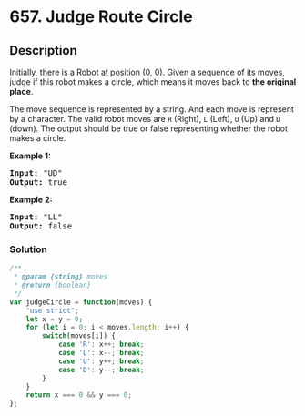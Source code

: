 # 657. Judge Route Circle

## Description

Initially, there is a Robot at position (0, 0). Given a sequence of its moves, judge if this robot makes a circle, which means it moves back to **the original place**.

The move sequence is represented by a string. And each move is represent by a character. The valid robot moves are `R` (Right), `L` (Left), `U` (Up) and `D` (down). The output should be true or false representing whether the robot makes a circle.

**Example 1:**<br>
<pre>
<b>Input:</b> "UD"
<b>Output:</b> true
</pre>

**Example 2:**<br>
<pre>
<b>Input:</b> "LL"
<b>Output:</b> false
</pre>

### Solution
```javascript
/**
 * @param {string} moves
 * @return {boolean}
 */
var judgeCircle = function(moves) {
    "use strict";
    let x = y = 0;
    for (let i = 0; i < moves.length; i++) {
		switch(moves[i]) {
			case 'R': x++; break;
			case 'L': x--; break;
			case 'U': y++; break;
			case 'D': y--; break;
		}
	}
	return x === 0 && y === 0;
};
```
